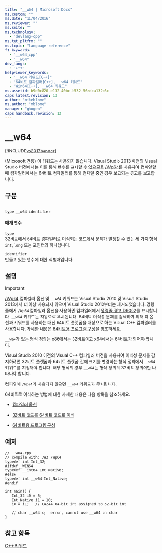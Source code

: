 ```yaml
---
title: "__w64 | Microsoft Docs"
ms.custom: ""
ms.date: "11/04/2016"
ms.reviewer: ""
ms.suite: ""
ms.technology: 
  - "devlang-cpp"
ms.tgt_pltfrm: ""
ms.topic: "language-reference"
f1_keywords: 
  - "__w64_cpp"
  - "__w64"
dev_langs: 
  - "C++"
helpviewer_keywords: 
  - "__w64 키워드[C++]"
  - "64비트 컴파일러[C++], __w64 키워드"
  - "Win64[C++], __w64 키워드"
ms.assetid: b9d0c820-e132-40bc-b532-56edca132a6c
caps.latest.revision: 13
author: "mikeblome"
ms.author: "mblome"
manager: "ghogen"
caps.handback.revision: 13
---
```

# __w64
[!INCLUDE[vs2017banner](../assembler/inline/includes/vs2017banner.md)]

\(Microsoft 전용\) 이 키워드는 사용되지 않습니다.  Visual Studio 2013 이전의 Visual Studio 버전에서는 이를 통해 변수를 표시할 수 있으므로 [\/Wp64](../build/reference/wp64-detect-64-bit-portability-issues.md)를 사용하여 컴파일할 때 컴파일러에서는 64비트 컴파일러를 통해 컴파일 중인 경우 보고되는 경고를 보고합니다.  
  
## 구문  
  
```  
  
type __w64 identifier  
```  
  
#### 매개 변수  
 `type`  
 32비트에서 64비트 컴파일러로 이식되는 코드에서 문제가 발생할 수 있는 세 가지 형식 `int`, `long` 또는 포인터의 하나입니다.  
  
 `identifier`  
 만들고 있는 변수에 대한 식별자입니다.  
  
## 설명  
  
> [!IMPORTANT]
>  [\/Wp64](../build/reference/wp64-detect-64-bit-portability-issues.md) 컴파일러 옵션 및 `__w64` 키워드는 Visual Studio 2010 및 Visual Studio 2013에서 더 이상 사용되지 않으며 Visual Studio 2013부터는 제거되었습니다.  명령줄에서 `/Wp64` 컴파일러 옵션을 사용하면 컴파일러에서 [명령줄 경고 D9002](http://msdn.microsoft.com/ko-kr/c58b405b-0f26-434e-b57f-4f05e1ca81e6)를 표시합니다.  `__w64` 키워드는 자동으로 무시됩니다.  64비트 이식성 문제를 검색하기 위해 이 옵션과 키워드를 사용하는 대신 64비트 플랫폼을 대상으로 하는 Visual C\+\+ 컴파일러를 사용합니다.  자세한 내용은 [64비트용 프로그램 구성](../build/configuring-programs-for-64-bit-visual-cpp.md)을 참조하세요.  
  
 `__w64`가 있는 형식 정의는 x86에서는 32비트이고 x64에서는 64비트가 되어야 합니다.  
  
 Visual Studio 2010 이전의 Visual C\+\+ 컴파일러 버전을 사용하여 이식성 문제를 감지하려면 32비트 플랫폼과 64비트 플랫폼 간에 크기를 변경하는 형식 정의에서 `__w64` 키워드를 지정해야 합니다.  해당 형식의 경우 `__w64`는 형식 정의의 32비트 정의에만 나타나야 합니다.  
  
 컴파일에 `/Wp64`가 사용되지 않으면 `__w64` 키워드가 무시됩니다.  
  
 64비트로 이식하는 방법에 대한 자세한 내용은 다음 항목을 참조하세요.  
  
-   [컴파일러 옵션](../build/reference/compiler-options.md)  
  
-   [32비트 코드를 64비트 코드로 이식](../build/common-visual-cpp-64-bit-migration-issues.md)  
  
-   [64비트용 프로그램 구성](../build/configuring-programs-for-64-bit-visual-cpp.md)  
  
## 예제  
  
```  
// __w64.cpp  
// compile with: /W3 /Wp64  
typedef int Int_32;  
#ifdef _WIN64  
typedef __int64 Int_Native;  
#else  
typedef int __w64 Int_Native;  
#endif  
  
int main() {  
   Int_32 i0 = 5;  
   Int_Native i1 = 10;  
   i0 = i1;   // C4244 64-bit int assigned to 32-bit int  
  
   // char __w64 c;  error, cannot use __w64 on char  
}  
```  
  
## 참고 항목  
 [C\+\+ 키워드](../cpp/keywords-cpp.md)